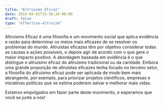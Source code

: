 ```yaml
---
title: "Altruísmo Eficaz"
date: 2018-09-01T15:58:29-08:00
draft: false
type: "effective-altruism"
---
```


Altruísmo Eficaz é uma filosofia e um movimento social que aplica evidência e razão para determinar os meios mais eficazes de se resolver os problemas do mundo. Altruístas eficazes têm por objetivo considerar todas as causas e ações possíveis, e depois agir de acordo com o que gere o maior impacto positivo. A abordagem baseada em evidência é o que distingue o altruísmo eficaz do altruísmo tradicional ou da caridade. Embora uma grande proporção de altruístas eficazes tenha focado no terceiro setor, a filosofia do altruísmo eficaz pode ser aplicada de modo bem mais abrangente, por exemplo, para priorizar projetos científicos, empresas e iniciativas políticas que se estima poderem salvar e melhorar mais vidas.

Estamos empolgados em fazer parte deste movimento, e esperamos que você se junte a nós!
